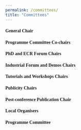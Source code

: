```yaml
---
permalink: /committees/
title: "Committees"
---
```


<html>
<meta name="viewport" content="width=device-width, initial-scale=1"> 
<head>
<style>
body {
  font-family: Times New Roman;
}
a:link {
  color:  black;
  background-color: transparent;
  text-decoration: none;
}
a:visited {
  color: black;
  background-color: #F0F8FF;
  text-decoration: none;
}
a:hover {
  color: #6495ED;
  background-color: #F0F8FF;
  text-decoration: underline;
}
a:active {
  color: #6495ED;
  background-color: #F8F8FF;
  text-decoration: underline;
}
</style>
</head>
    
<body>
    <h4>General Chair</h4> 
    <!-- <ul> </ul> -->
    <h4>Programme Committee Co-chairs</h4>
    <!-- <ul> </ul> -->
    <h4>PhD and ECR Forum Chairs</h4>
    <!-- <ul> </ul> -->
    <h4>Industrial Forum and Demos Chairs</h4>
    <!-- <ul> </ul> -->
    <h4>Tutorials and Workshops Chairs</h4>   
    <!-- <ul> </ul> -->
    <h4>Publicity Chairs</h4>
    <!-- <ul> </ul> -->
    <h4>Post-conference Publication Chair</h4>
    <!-- <ul> </ul> -->
    <h4>Local Organisers</h4>
    <!-- <ul> </ul> -->
    <h4>Programme Committee</h4>
    <!-- <ul> </ul> -->
</body>
</html>



